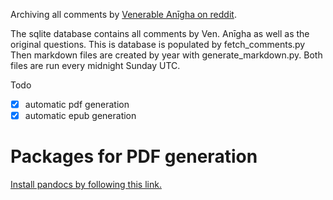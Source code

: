 Archiving all comments by [Venerable Anīgha on reddit](https://www.reddit.com/user/Bhikkhu_Anigha/comments/).

The sqlite database contains all comments by Ven. Anīgha as well as the original questions. This is database is populated by fetch_comments.py
Then markdown files are created by year with generate_markdown.py.
Both files are run every midnight Sunday UTC.

Todo

- [x] automatic pdf generation
- [x] automatic epub generation

# Packages for PDF generation

[Install pandocs by following this link.](https://pandoc.org/installing.html)